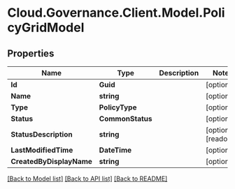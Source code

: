 # Cloud.Governance.Client.Model.PolicyGridModel
## Properties

Name | Type | Description | Notes
------------ | ------------- | ------------- | -------------
**Id** | **Guid** |  | [optional] 
**Name** | **string** |  | [optional] 
**Type** | **PolicyType** |  | [optional] 
**Status** | **CommonStatus** |  | [optional] 
**StatusDescription** | **string** |  | [optional] [readonly] 
**LastModifiedTime** | **DateTime** |  | [optional] 
**CreatedByDisplayName** | **string** |  | [optional] 

[[Back to Model list]](../README.md#documentation-for-models) [[Back to API list]](../README.md#documentation-for-api-endpoints) [[Back to README]](../README.md)

